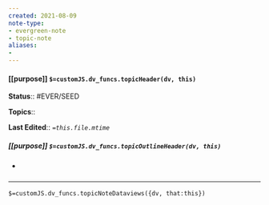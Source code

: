 ```yaml
---
created: 2021-08-09
note-type: 
- evergreen-note
- topic-note
aliases:
- 
---
```

 
#### [[purpose]] `$=customJS.dv_funcs.topicHeader(dv, this)`



**Status**:: #EVER/SEED 

**Topics**:: 

**Last Edited**:: *`=this.file.mtime`*

##### [[purpose]] `$=customJS.dv_funcs.topicOutlineHeader(dv, this)`
- 

### <hr class="dataviews"/>

`$=customJS.dv_funcs.topicNoteDataviews({dv, that:this})`


